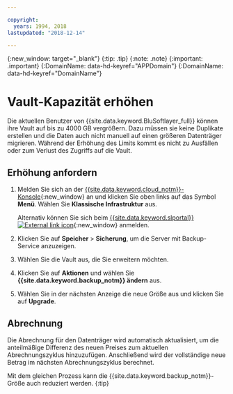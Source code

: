 ```yaml
---

copyright:
  years: 1994, 2018
lastupdated: "2018-12-14"

---
```

{:new_window: target="_blank"}
{:tip: .tip}
{:note: .note}
{:important: .important}
{:DomainName: data-hd-keyref="APPDomain"}
{:DomainName: data-hd-keyref="DomainName"}


# Vault-Kapazität erhöhen

Die aktuellen Benutzer von {{site.data.keyword.BluSoftlayer_full}} können ihre Vault auf bis zu 4000 GB vergrößern. Dazu müssen sie keine Duplikate erstellen und die Daten auch nicht manuell auf einen größeren Datenträger migrieren. Während der Erhöhung des Limits kommt es nicht zu Ausfällen oder zum Verlust des Zugriffs auf die Vault.

## Erhöhung anfordern

1. Melden Sie sich an der [{{site.data.keyword.cloud_notm}}-Konsole](https://{DomainName}/catalog/){:new_window} an und klicken Sie oben links auf das Symbol **Menü**. Wählen Sie **Klassische Infrastruktur** aus.

   Alternativ können Sie sich beim [{{site.data.keyword.slportal}} ![External link icon](../../icons/launch-glyph.svg "External link icon")](https://control.softlayer.com/){:new_window} anmelden.
2. Klicken Sie auf **Speicher** > **Sicherung**, um die Server mit Backup-Service anzuzeigen.
3. Wählen Sie die Vault aus, die Sie erweitern möchten.
4. Klicken Sie auf **Aktionen** und wählen Sie **{{site.data.keyword.backup_notm}} ändern** aus.
5. Wählen Sie in der nächsten Anzeige die neue Größe aus und klicken Sie auf **Upgrade**.

## Abrechnung

Die Abrechnung für den Datenträger wird automatisch aktualisiert, um die anteilmäßige Differenz des neuen Preises zum aktuellen Abrechnungszyklus hinzuzufügen. Anschließend wird der vollständige neue Betrag im nächsten Abrechnungszyklus berechnet.

Mit dem gleichen Prozess kann die {{site.data.keyword.backup_notm}}-Größe auch reduziert werden.
{:tip}
